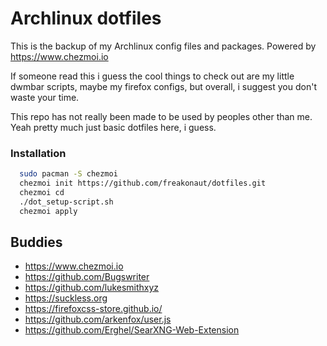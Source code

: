 
# Archlinux dotfiles

This is the backup of my Archlinux config files and packages.
Powered by https://www.chezmoi.io

If someone read this i guess the cool things to check out
are my little dwmbar scripts, maybe my firefox configs,
but overall, i suggest you don't waste your time. 

This repo has not really been made to be used by peoples other than me.
Yeah pretty much just basic dotfiles here, i guess.

### Installation

```bash
  sudo pacman -S chezmoi
  chezmoi init https://github.com/freakonaut/dotfiles.git
  chezmoi cd
  ./dot_setup-script.sh
  chezmoi apply
```

## Buddies

 - https://www.chezmoi.io
 - https://github.com/Bugswriter
 - https://github.com/lukesmithxyz
 - https://suckless.org
 - https://firefoxcss-store.github.io/
 - https://github.com/arkenfox/user.js
 - https://github.com/Erghel/SearXNG-Web-Extension
 


